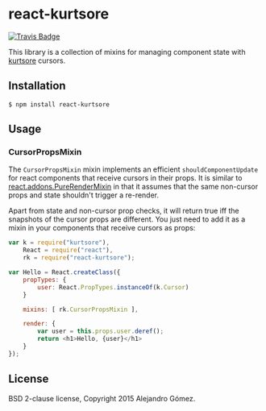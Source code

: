 # react-kurtsore

[![Travis Badge](https://img.shields.io/travis/dialelo/react-kurtsore.svg?style=flat)](https://travis-ci.org/dialelo/react-kurtsore "Travis Badge")

This library is a collection of mixins for managing component state with [kurtsore](https://github.com/dialelo/kurtsore)
cursors.

## Installation

```
$ npm install react-kurtsore
```

## Usage

### CursorPropsMixin

The `CursorPropsMixin` mixin implements an efficient `shouldComponentUpdate` for react components
that receive cursors in their props. It is similar to [react.addons.PureRenderMixin](http://facebook.github.io/react/docs/pure-render-mixin.html)
in that it assumes that the same non-cursor props and state shouldn't trigger a re-render.

Apart from state and non-cursor prop checks, it will return true iff the snapshots of the cursor
props are different. You just need to add it as a mixin in your components that receive cursors
as props:

```javascript
var k = require("kurtsore"),
    React = require("react"),
    rk = require("react-kurtsore");

var Hello = React.createClass({
    propTypes: {
        user: React.PropTypes.instanceOf(k.Cursor)
    }

    mixins: [ rk.CursorPropsMixin ],

    render: {
        var user = this.props.user.deref();
        return <h1>Hello, {user}</h1>
    }
});
```

## License

BSD 2-clause license, Copyright 2015 Alejandro Gómez.
